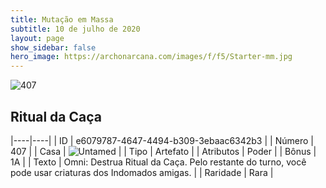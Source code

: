```yaml
---
title: Mutação em Massa
subtitle: 10 de julho de 2020
layout: page
show_sidebar: false
hero_image: https://archonarcana.com/images/f/f5/Starter-mm.jpg
---
```


![407](https://cdn.keyforgegame.com/media/card_front/pt/479_407_MWRP2VMRJ7R7_pt.png)

## Ritual da Caça

|----|----|
| ID | e6079787-4647-4494-b309-3ebaac6342b3 |
| Número | 407 |
| Casa | ![Untamed](https://archonarcana.com/images/thumb/b/bd/Untamed.png/22px-Untamed.png "Indomados") |
| Tipo | Artefato |
| Atributos | Poder |
| Bônus | 1A |
| Texto | Omni: Destrua Ritual da Caça.  Pelo restante do turno, você pode  usar criaturas dos Indomados amigas. |
| Raridade | Rara |
